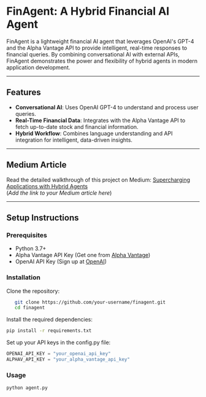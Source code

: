# **FinAgent: A Hybrid Financial AI Agent**

FinAgent is a lightweight financial AI agent that leverages OpenAI's GPT-4 and the Alpha Vantage API to provide intelligent, real-time responses to financial queries. By combining conversational AI with external APIs, FinAgent demonstrates the power and flexibility of hybrid agents in modern application development.

---

## **Features**
- **Conversational AI**: Uses OpenAI GPT-4 to understand and process user queries.
- **Real-Time Financial Data**: Integrates with the Alpha Vantage API to fetch up-to-date stock and financial information.
- **Hybrid Workflow**: Combines language understanding and API integration for intelligent, data-driven insights.

---

## **Medium Article**
Read the detailed walkthrough of this project on Medium: [Supercharging Applications with Hybrid Agents](#)  
(*Add the link to your Medium article here*)

---

## **Setup Instructions**

### **Prerequisites**
- Python 3.7+
- Alpha Vantage API Key (Get one from [Alpha Vantage](https://www.alphavantage.co/))
- OpenAI API Key (Sign up at [OpenAI](https://platform.openai.com/signup/))

### **Installation**
Clone the repository:
```bash
   git clone https://github.com/your-username/finagent.git
   cd finagent
```   


Install the required dependencies:

```bash
pip install -r requirements.txt
```

Set up your API keys in the config.py file:
```python
OPENAI_API_KEY = "your_openai_api_key"
ALPHAV_API_KEY = "your_alpha_vantage_api_key"
```
### **Usage**
```bash
python agent.py
```